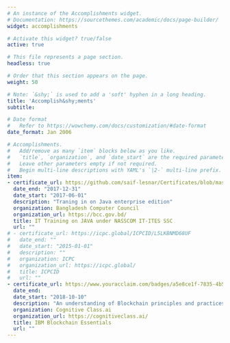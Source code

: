 ```yaml
---
# An instance of the Accomplishments widget.
# Documentation: https://sourcethemes.com/academic/docs/page-builder/
widget: accomplishments

# Activate this widget? true/false
active: true

# This file represents a page section.
headless: true

# Order that this section appears on the page.
weight: 50

# Note: `&shy;` is used to add a 'soft' hyphen in a long heading.
title: 'Accomplish&shy;ments'
subtitle:

# Date format
#   Refer to https://wowchemy.com/docs/customization/#date-format
date_format: Jan 2006

# Accomplishments.
#   Add/remove as many `item` blocks below as you like.
#   `title`, `organization`, and `date_start` are the required parameters.
#   Leave other parameters empty if not required.
#   Begin multi-line descriptions with YAML's `|2-` multi-line prefix.
item:
- certificate_url: https://github.com/saif-lesnar/Certificates/blob/master/Certificate_G030733_Md.%20Saiful%20Islam%20Bhuiyan.pdf
  date_end: "2017-12-31"
  date_start: "2017-06-01"
  description: "Traning in on Java enterprise edition"
  organization: Bangladesh Computer Council
  organization_url: https://bcc.gov.bd/
  title: IT Training on JAVA under NASSCOM IT-ITES SSC
  url: ""
# - certificate_url: https://icpc.global/ICPCID/L5LKBNMD68UF
#   date_end: ""
#   date_start: "2015-01-01"
#   description: ""
#   organization: ICPC
#   organization_url: https://icpc.global/
#   title: ICPCID
#   url: ""
- certificate_url: https://www.youracclaim.com/badges/a5e8ce1f-7835-4b5d-a8da-256c1bb05420/linked_in_profile
  date_end: 
  date_start: "2018-10-10"
  description: "An understanding of Blockchain principles and practices and how it can be applied within a business environment. An understanding of Blockchain and distributed ledger systems, the important concepts and key use cases of Blockchain and how assets can be transferred in a Blockchain network."
  organization: Cognitive Class.ai
  organization_url: https://cognitiveclass.ai/
  title: IBM Blockchain Essentials
  url: ""
---
```


